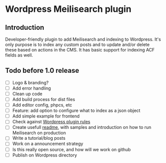 # Wordpress Meilisearch plugin

## Introduction

Developer-friendly plugin to add Meilisearch and indexing to Wordpress. It's only purpose is to index any custom posts and to update and/or delete these based on actions in the CMS. It has basic support for indexing ACF fields as well.

## Todo before 1.0 release

- [ ] Logo & branding?
- [ ] Add error handling
- [ ] Clean up code
- [ ] Add build process for dist files
- [ ] Add editor config, phpcs, etc
- [ ] Feature: add option to configure what to index as a json object
- [ ] Add simple example for frontend
- [ ] Check against [Wordpress plugin rules](https://developer.wordpress.org/plugins/wordpress-org/planning-your-plugin/)
- [ ] Create usefull [readme](https://developer.wordpress.org/plugins/wordpress-org/how-your-readme-txt-works/), with samples and introduction on how to run Meilisearch on production
- [ ] Write a tutorial/blog posts
- [ ] Work on a announcement strategy
- [ ] Is this really open source, and how will we work on github
- [ ] Publish on Wordpress directory
